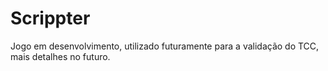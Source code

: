 # Scrippter
 Jogo em desenvolvimento, utilizado futuramente para a validação do TCC, mais detalhes no futuro.
